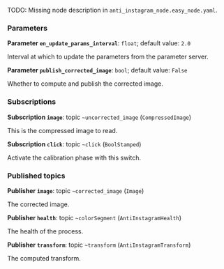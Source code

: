 <div id='anti_instagram-anti_instagram_node-autogenerated' markdown='1'>


<!-- do not edit this file, autogenerated -->

TODO: Missing node description in `anti_instagram_node.easy_node.yaml`.

### Parameters 

**Parameter `en_update_params_interval`**: `float`; default value: `2.0`

Interval at which to update the parameters from the parameter server.

**Parameter `publish_corrected_image`**: `bool`; default value: `False`

Whether to compute and publish the corrected image.

### Subscriptions 

**Subscription `image`**: topic `~uncorrected_image` (`CompressedImage`)

This is the compressed image to read.

**Subscription `click`**: topic `~click` (`BoolStamped`)

Activate the calibration phase with this switch.

### Published topics

**Publisher `image`**: topic `~corrected_image` (`Image`)

The corrected image.

**Publisher `health`**: topic `~colorSegment` (`AntiInstagramHealth`)

The health of the process.

**Publisher `transform`**: topic `~transform` (`AntiInstagramTransform`)

The computed transform.



</div>
<style>
.box {
    display: block;
}
.box + .box {
 margin-top: 2em;
}
</style>

    